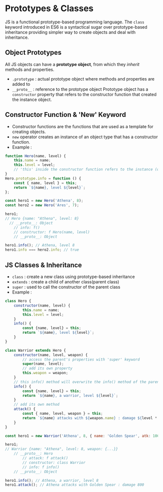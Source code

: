 # Prototypes & Classes

JS is a functional prototype-based programming language. The `class` keyword introduced in ES6 is a syntactical sugar over prototype-based inheritance providing simpler way to create objects and deal with inheritance.

## Object Prototypes

All JS objects can have a **prototype object**, from which they _inherit_ methods and properties.

- `.prototype` : actual prototype object where methods and properties are added to
- `__proto__` : reference to the prototype object
  Prototype object has a `constructor` property that refers to the constructor function that created the instance object.

## Constructor Function & 'New' Keyword

- Constructor functions are the functions that are used as a template for creating objects.
- `new` operator creates an instance of an object type that has a constructor function.
- Example :

```javascript
function Hero(name, level) {
	this.name = name;
	this.level = level;
	// 'this' inside the constructor function refers to the instance (object)
}
Hero.prototype.info = function () {
	const { name, level } = this;
	return `${name}, level ${level}`;
};

const hero1 = new Hero('Athena', 8);
const hero2 = new Hero('Ares', 7);

hero1;
// Hero {name: "Athena", level: 8}
  // __proto__: Object
    // info: f()
    // constructor: f Hero(name, level)
    // __proto__: Object

hero1.info(); // Athena, level 8
hero1.info === hero2.info; // true
```

## JS Classes & Inheritance

- `class` : create a new class using prototype-based inheritance
- `extends` : create a child of another class(parent class)
- `super` : used to call the constructor of the parent class
- Example :

```javascript
class Hero {
	constructor(name, level) {
		this.name = name;
		this.level = level;
	}
	info() {
		const {name, level} = this;
		return `${name}, level ${level}`;
	}
}

class Warrior extends Hero {
	constructor(name, level, weapon) {
		// access the parent's properties with 'super' keyword
		super(name, level);
		// add its own property
		this.weapon = weapon;
	}
	// this info() method will overwrite the info() method of the parent class
	info() {
		const {name, level} = this;
		return `${name}, a warrior, level ${level}`;
	}
	// add its own method
	attack() {
		const { name, level, weapon } = this;
		return `${name} attacks with ${weapon.name} : damage ${level * weapon.atk}`;
	}
}

const hero1 = new Warrior('Athena', 8, { name: 'Golden Spear', atk: 100 });

hero1;
// Warrior {name: "Athena", level: 8, weapon: {...}}
	// __proto__: Hero
		// attack: f attack()
		// constructor: class Warrior
		// info: f info()
    // __proto__: Object

hero1.info(); // Athena, a warrior, level 8
hero1.attack(); // Athena attacks with Golden Spear : damage 800
```
